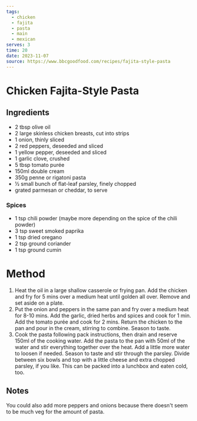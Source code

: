```yaml
---
tags:
  - chicken
  - fajita
  - pasta
  - main
  - mexican
serves: 3
time: 20
date: 2023-11-07
source: https://www.bbcgoodfood.com/recipes/fajita-style-pasta
---
```

# Chicken Fajita-Style Pasta

## Ingredients

- 2 tbsp olive oil
- 2 large skinless chicken breasts, cut into strips
- 1 onion, thinly sliced
- 2 red peppers, deseeded and sliced
- 1 yellow pepper, deseeded and sliced
- 1 garlic clove, crushed
- 5 tbsp tomato purée
- 150ml double cream
- 350g penne or rigatoni pasta
- 1⁄2 small bunch of flat-leaf parsley, finely chopped
- grated parmesan or cheddar, to serve

### Spices

- 1 tsp chili powder (maybe more depending on the spice of the chili powder)
- 3 tsp sweet smoked paprika
- 1 tsp dried oregano
- 2 tsp ground coriander
- 1 tsp ground cumin

# Method

1. Heat the oil in a large shallow casserole or frying pan. Add the chicken and fry for 5 mins over a medium heat until golden all over. Remove and set aside on a plate.
2. Put the onion and peppers in the same pan and fry over a medium heat for 8-10 mins. Add the garlic, dried herbs and spices and cook for 1 min. Add the tomato purée and cook for 2 mins. Return the chicken to the pan and pour in the cream, stirring to combine. Season to taste.
3. Cook the pasta following pack instructions, then drain and reserve 150ml of the cooking water. Add the pasta to the pan with 50ml of the water and stir everything together over the heat. Add a little more water to loosen if needed. Season to taste and stir through the parsley. Divide between six bowls and top with a little cheese and extra chopped parsley, if you like. This can be packed into a lunchbox and eaten cold, too.

## Notes

You could also add more peppers and onions because there doesn't seem to be much veg for the amount of pasta.